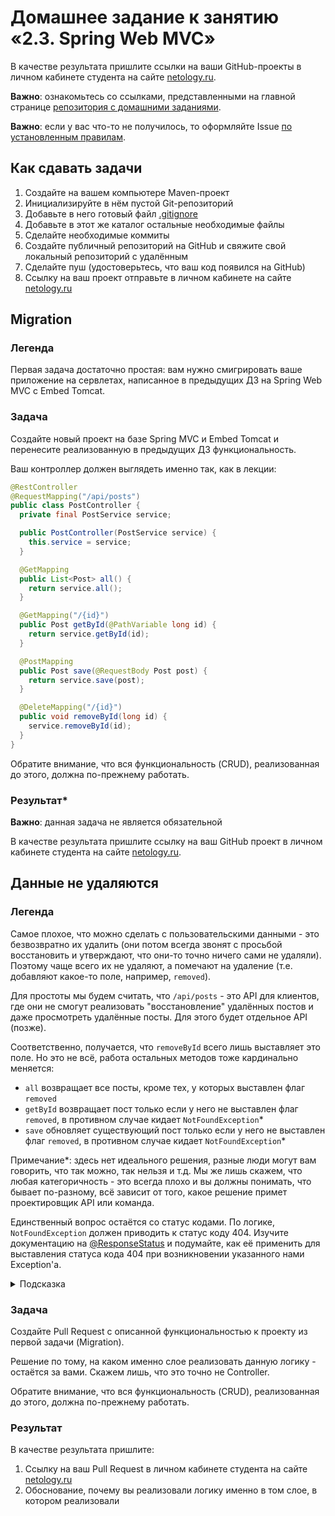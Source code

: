 # Домашнее задание к занятию «2.3. Spring Web MVC»

В качестве результата пришлите ссылки на ваши GitHub-проекты в личном кабинете студента на сайте [netology.ru](https://netology.ru).

**Важно**: ознакомьтесь со ссылками, представленными на главной странице [репозитория с домашними заданиями](../README.md).

**Важно**: если у вас что-то не получилось, то оформляйте Issue [по установленным правилам](../report-requirements.md).

## Как сдавать задачи

1. Создайте на вашем компьютере Maven-проект
1. Инициализируйте в нём пустой Git-репозиторий
1. Добавьте в него готовый файл [.gitignore](../.gitignore)
1. Добавьте в этот же каталог остальные необходимые файлы
1. Сделайте необходимые коммиты
1. Создайте публичный репозиторий на GitHub и свяжите свой локальный репозиторий с удалённым
1. Сделайте пуш (удостоверьтесь, что ваш код появился на GitHub)
1. Ссылку на ваш проект отправьте в личном кабинете на сайте [netology.ru](https://netology.ru)

## Migration

### Легенда

Первая задача достаточно простая: вам нужно смигрировать ваше приложение на сервлетах, написанное в предыдущих ДЗ на Spring Web MVC с Embed Tomcat.

### Задача

Создайте новый проект на базе Spring MVC и Embed Tomcat и перенесите реализованную в предыдущих ДЗ функциональность.

Ваш контроллер должен выглядеть именно так, как в лекции:
```java
@RestController
@RequestMapping("/api/posts")
public class PostController {
  private final PostService service;

  public PostController(PostService service) {
    this.service = service;
  }

  @GetMapping
  public List<Post> all() {
    return service.all();
  }

  @GetMapping("/{id}")
  public Post getById(@PathVariable long id) {
    return service.getById(id);
  }

  @PostMapping
  public Post save(@RequestBody Post post) {
    return service.save(post);
  }

  @DeleteMapping("/{id}")
  public void removeById(long id) {
    service.removeById(id);
  }
}
```

Обратите внимание, что вся функциональность (CRUD), реализованная до этого, должна по-прежнему работать.

### Результат*

**Важно**: данная задача не является обязательной

В качестве результата пришлите ссылку на ваш GitHub проект в личном кабинете студента на сайте [netology.ru](https://netology.ru).

## Данные не удаляются

### Легенда

Самое плохое, что можно сделать с пользовательскими данными - это безвозвратно их удалить (они потом всегда звонят с просьбой восстановить и утверждают, что они-то точно ничего сами не удаляли). Поэтому чаще всего их не удаляют, а помечают на удаление (т.е. добавляют какое-то поле, например, `removed`).

Для простоты мы будем считать, что `/api/posts` - это API для клиентов, где они не смогут реализовать "восстановление" удалённых постов и даже просмотреть удалённые посты. Для этого будет отдельное API (позже).

Соответственно, получается, что `removeById` всего лишь выставляет это поле. Но это не всё, работа остальных методов тоже кардинально меняется:
* `all` возвращает все посты, кроме тех, у которых выставлен флаг `removed` 
* `getById` возвращает пост только если у него не выставлен флаг `removed`, в противном случае кидает `NotFoundException`*
* `save` обновляет существующий пост только если у него не выставлен флаг `removed`, в противном случае кидает `NotFoundException`*

Примечание*: здесь нет идеального решения, разные люди могут вам говорить, что так можно, так нельзя и т.д. Мы же лишь скажем, что любая категоричность - это всегда плохо и вы должны понимать, что бывает по-разному, всё зависит от того, какое решение примет проектировщик API или команда.

Единственный вопрос остаётся со статус кодами. По логике, `NotFoundException` должен приводить к статус коду 404. Изучите документацию на [@ResponseStatus](https://docs.spring.io/spring-framework/docs/current/javadoc-api/org/springframework/web/bind/annotation/ResponseStatus.html) и подумайте, как её применить для выставления статуса кода 404 при возникновении указанного нами Exception'а.

<details>
<summary>Подсказка</summary>

Использовать её нужно в формате `@ResponseStatus(code = HttpStatus.NOT_FOUND)`, при этом, конечно же, импортировать и `ResponseStatus` и `HttpStatus`.
</details>

### Задача

Создайте Pull Request с описанной функциональностью к проекту из первой задачи (Migration).

Решение по тому, на каком именно слое реализовать данную логику - остаётся за вами. Скажем лишь, что это точно не Controller.

Обратите внимание, что вся функциональность (CRUD), реализованная до этого, должна по-прежнему работать.

### Результат

В качестве результата пришлите:
1. Ссылку на ваш Pull Request в личном кабинете студента на сайте [netology.ru](https://netology.ru)
1. Обоснование, почему вы реализовали логику именно в том слое, в котором реализовали
